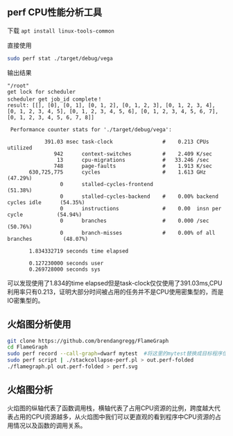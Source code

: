 ## perf CPU性能分析工具
下载
`apt install linux-tools-common`

直接使用
```bash
sudo perf stat ./target/debug/vega
```
输出结果
```bash{.line-numbers}
"/root"
get lock for scheduler
scheduler get job_id complete！
result: [[], [0], [0, 1], [0, 1, 2], [0, 1, 2, 3], [0, 1, 2, 3, 4], [0, 1, 2, 3, 4, 5], [0, 1, 2, 3, 4, 5, 6], [0, 1, 2, 3, 4, 5, 6, 7], [0, 1, 2, 3, 4, 5, 6, 7, 8]]

 Performance counter stats for './target/debug/vega':

            391.03 msec task-clock                #    0.213 CPUs utilized          
               942      context-switches          #    2.409 K/sec                  
                13      cpu-migrations            #   33.246 /sec                   
               748      page-faults               #    1.913 K/sec                  
       630,725,775      cycles                    #    1.613 GHz                      (47.29%)
                 0      stalled-cycles-frontend                                       (51.38%)
                 0      stalled-cycles-backend    #    0.00% backend cycles idle      (54.35%)
                 0      instructions              #    0.00  insn per cycle           (54.94%)
                 0      branches                  #    0.000 /sec                     (50.76%)
                 0      branch-misses             #    0.00% of all branches          (48.07%)

       1.834332719 seconds time elapsed

       0.127230000 seconds user
       0.269728000 seconds sys
```
可以发现使用了1.834的time elapsed但是task-clock仅仅使用了391.03ms,CPU利用率只有0.213，证明大部分时间被占用的任务并不是CPU使用密集型的，而是IO密集型的。
## 火焰图分析使用
``` bash
git clone https://github.com/brendangregg/FlameGraph
cd FlameGraph
sudo perf record --call-graph=dwarf mytest  #将这里的mytest替换成目标程序位置,或者注释掉这行，将在vega目录下产生的perf.data文件拷贝到当前目录下
sudo perf script | ./stackcollapse-perf.pl > out.perf-folded
./flamegraph.pl out.perf-folded > perf.svg
```

## 火焰图分析
火焰图的纵轴代表了函数调用栈，横轴代表了占用CPU资源的比例，跨度越大代表占用的CPU资源越多，从火焰图中我们可以更直观的看到程序中CPU资源的占用情况以及函数的调用关系。
